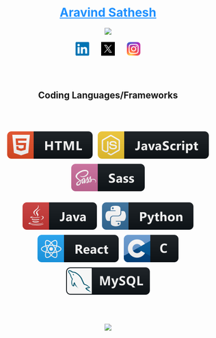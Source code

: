 <h1 align="center">
  <a href="https://github.com/Aravind-Sathesh"  style="color:#1e90ff">
    Aravind Sathesh
    </a>
</h1>

<p align="center">
  <a href="https://github.com/Aravind-Sathesh/readme-typing-svg">
    <img src="https://readme-typing-svg.demolab.com/?lines=Full-stack%20web%20developer;5%2B%20years%20of%20coding%20experience;Beginner%20UI%2FUX%20Designer&font=Fira%20Code&center=true&width=440&height=45&color=1e90ff&vCenter=true&pause=500&size=22"" /></a>
</p>
<p align="center">
  <a href="https://www.linkedin.com/in/aravind-sathesh/"><img width="32px" alt="LinkedIn" title="Aravind's LinkedIn" src="./png/linkedin.png"/></a>
  &#8287;&#8287;&#8287;&#8287;&#8287;
  <a href="https://x.com/AravindSathesh"><img width="32px" alt="Twitter / X" title="Aravind's Twitter / X" src="./png/x.png"/></a>
  &#8287;&#8287;&#8287;&#8287;&#8287;
  <a href="https://www.instagram.com/aravindsathesh/"><img width="32px" alt="Instagram" title="Aravind's Instagram" src="./png/instagram.png"></a>
</p>

<br/><br/>

<h2 align="center" >Coding Languages/Frameworks</h2>

<br/><br/>

<p align="center">

<img src="./svg/html.svg" alt="html" style="vertical-align:top; margin:6px 4px">
   
[//]: # (<img src="./svg/css3.svg" alt="css3" style="vertical-align:top; margin:6px 4px">)
  
<img src="./svg/js.svg" alt="js" style="vertical-align:top; margin:6px 4px">

<img src="./svg/sass.svg" alt="sass" style="vertical-align:top; margin:6px 4px">
  
[//]: # (<img src="./svg/bootstrap.svg" alt="bootstrap" style="vertical-align:top; margin:6px 4px">)

</p>

<p align="center"> 

<img src="./svg/java.svg" alt="java" style="vertical-align:top; margin:6px 4px">

<img src="./svg/python.svg" alt="python" style="vertical-align:top; margin:6px 4px">

<img src="./svg/react.svg" alt="react" style="vertical-align:top; margin:6px 4px">

<img src="./svg/c.svg" alt="c" style="vertical-align:top; margin:6px 4px">

<img src="./svg/mysql.svg" alt="mysql" style="vertical-align:top; margin:6px 4px">

</p>

<br/><br/>

<p align="center">
  
<a href="https://github.com/Aravind-Sathesh?tab=repositories">
  <img src="https://github-readme-stats.vercel.app/api/top-langs/?username=aravind-sathesh&layout=compact&theme=dark&exclude_repo=Computer-Project-XII" />
</a>

</p>
